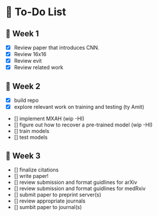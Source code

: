 # 📝 To-Do List

## 📅 Week 1

- [x] Review paper that introduces CNN.
- [x] Review 16x16
- [x] Review evit
- [x] Review related work

## 📅 Week 2

- [x] build repo
- [x] explore relevant work on training and testing (ty Amit)
- [] implement MXAH (wip -HI)
- [] figure out how to recover a pre-trained model (wip -HI)
- [] train models
- [] test models

## 📅 Week 3

- [] finalize citations
- [] write paper!
- [] review submission and format guidlines for arXiv
- [] review submission and format guidlines for medRxiv
- [] submit paper to preprint server(s)
- [] review appropriate journals
- [] sumbit paper to journal(s)
